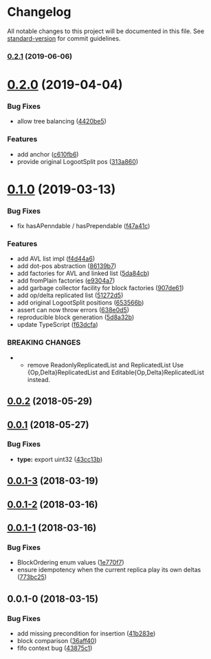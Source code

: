 # Changelog

All notable changes to this project will be documented in this file. See [standard-version](https://github.com/conventional-changelog/standard-version) for commit guidelines.

### [0.2.1](https://github.com/coast-team/dotted-logootsplit/compare/v0.2.0...v0.2.1) (2019-06-06)



<a name="0.2.0"></a>
# [0.2.0](https://github.com/coast-team/dotted-logootsplit/compare/v0.1.0...v0.2.0) (2019-04-04)


### Bug Fixes

* allow tree balancing ([4420be5](https://github.com/coast-team/dotted-logootsplit/commit/4420be5))


### Features

* add anchor ([c610fb6](https://github.com/coast-team/dotted-logootsplit/commit/c610fb6))
* provide original LogootSplit pos ([313a860](https://github.com/coast-team/dotted-logootsplit/commit/313a860))



<a name="0.1.0"></a>
# [0.1.0](https://github.com/coast-team/dotted-logootsplit/compare/v0.0.2...v0.1.0) (2019-03-13)


### Bug Fixes

* fix hasAPenndable / hasPrependable ([f47a41c](https://github.com/coast-team/dotted-logootsplit/commit/f47a41c))


### Features

* add AVL list impl ([f4d44a6](https://github.com/coast-team/dotted-logootsplit/commit/f4d44a6))
* add dot-pos abstraction ([86139b7](https://github.com/coast-team/dotted-logootsplit/commit/86139b7))
* add factories for AVL and linked list ([5da84cb](https://github.com/coast-team/dotted-logootsplit/commit/5da84cb))
* add fromPlain factories ([e9304a7](https://github.com/coast-team/dotted-logootsplit/commit/e9304a7))
* add garbage collector facility for block factories ([907de61](https://github.com/coast-team/dotted-logootsplit/commit/907de61))
* add op/delta replicated list ([51272d5](https://github.com/coast-team/dotted-logootsplit/commit/51272d5))
* add original LogootSplit positions ([653566b](https://github.com/coast-team/dotted-logootsplit/commit/653566b))
* assert can now throw errors ([638e0d5](https://github.com/coast-team/dotted-logootsplit/commit/638e0d5))
* reproducible block generation ([5d8a32b](https://github.com/coast-team/dotted-logootsplit/commit/5d8a32b))
* update TypeScript ([f63dcfa](https://github.com/coast-team/dotted-logootsplit/commit/f63dcfa))


### BREAKING CHANGES

* - remove ReadonlyReplicatedList and ReplicatedList
  Use {Op,Delta}ReplicatedList and
  Editable{Op,Delta}ReplicatedList instead.



<a name="0.0.2"></a>
## [0.0.2](https://github.com/coast-team/dotted-logootsplit/compare/v0.0.1...v0.0.2) (2018-05-29)



<a name="0.0.1"></a>
## [0.0.1](https://github.com/coast-team/dotted-logootsplit/compare/v0.0.1-3...v0.0.1) (2018-05-27)


### Bug Fixes

* **type:** export uint32 ([43cc13b](https://github.com/coast-team/dotted-logootsplit/commit/43cc13b))



<a name="0.0.1-3"></a>
## [0.0.1-3](https://github.com/coast-team/dotted-logootsplit/compare/v0.0.1-2...v0.0.1-3) (2018-03-19)



<a name="0.0.1-2"></a>
## [0.0.1-2](https://github.com/Conaclos/dotted-logootsplit/compare/v0.0.1-1...v0.0.1-2) (2018-03-16)



<a name="0.0.1-1"></a>
## [0.0.1-1](https://github.com/Conaclos/dotted-logootsplit/compare/v0.0.1-0...v0.0.1-1) (2018-03-16)


### Bug Fixes

* BlockOrdering enum values ([1e770f7](https://github.com/Conaclos/dotted-logootsplit/commit/1e770f7))
* ensure idempotency when the current replica play its own deltas ([773bc25](https://github.com/Conaclos/dotted-logootsplit/commit/773bc25))



<a name="0.0.1-0"></a>
## 0.0.1-0 (2018-03-15)


### Bug Fixes

* add missing precondition for insertion ([41b283e](https://gitlab.inria.fr/velvinge/dotted-logoot-split/commit/41b283e))
* block comparison ([36aff40](https://gitlab.inria.fr/velvinge/dotted-logoot-split/commit/36aff40))
* fifo context bug ([43875c1](https://gitlab.inria.fr/velvinge/dotted-logoot-split/commit/43875c1))
